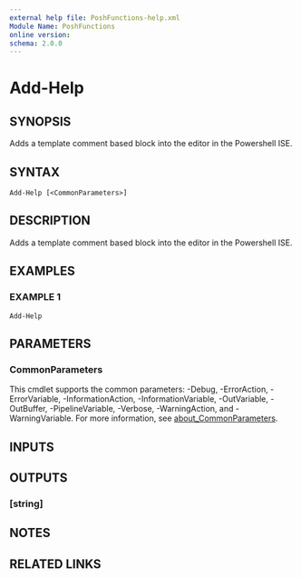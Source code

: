 ```yaml
---
external help file: PoshFunctions-help.xml
Module Name: PoshFunctions
online version:
schema: 2.0.0
---
```


# Add-Help

## SYNOPSIS
Adds a template comment based block into the editor in the Powershell ISE.

## SYNTAX

```
Add-Help [<CommonParameters>]
```

## DESCRIPTION
Adds a template comment based block into the editor in the Powershell ISE.

## EXAMPLES

### EXAMPLE 1
```
Add-Help
```

## PARAMETERS

### CommonParameters
This cmdlet supports the common parameters: -Debug, -ErrorAction, -ErrorVariable, -InformationAction, -InformationVariable, -OutVariable, -OutBuffer, -PipelineVariable, -Verbose, -WarningAction, and -WarningVariable. For more information, see [about_CommonParameters](http://go.microsoft.com/fwlink/?LinkID=113216).

## INPUTS

## OUTPUTS

### [string]
## NOTES

## RELATED LINKS

